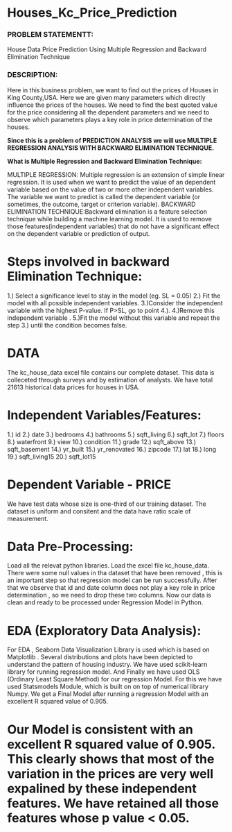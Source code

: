 # Houses_Kc_Price_Prediction
### PROBLEM STATEMENTT:
House Data Price Prediction Using Multiple Regression and Backward Elimination Technique
### DESCRIPTION:
Here in this business problem, we want to find out the prices of Houses in King County,USA. Here we are given many parameters which directly influence the prices of the houses. We need to find the best quoted value for the price considering all the dependent parameters and we need to observe which parameters plays a key role in price determination of the houses.

**Since this is a problem of PREDICTION ANALYSIS we will use MULTIPLE REGRESSION ANALYSIS WITH BACKWARD ELIMINATION TECHNIQUE.**

**What is Multiple Regression and Backward Elimination Technique:**

MULTIPLE REGRESSION: Multiple regression is an extension of simple linear regression. It is used when we want to predict the value of an dependent variable based on the value of two or more other independent variables. The variable we want to predict is called the dependent variable (or sometimes, the outcome, target or criterion variable).
BACKWARD ELIMINATION TECHNIQUE:Backward elimination is a feature selection technique while building a machine learning model. It is used to remove those features(independent variables) that do not have a significant effect on the dependent variable or prediction of output.
# Steps involved in backward Elimination Technique:
1.) Select a significance level to stay in the model (eg. SL = 0.05)
2.) Fit the model with all possible independent variables.
3.)Consider the independent variable with the highest P-value. If P>SL, go to point 4.).
4.)Remove this independent variable .
5.)Fit the model without this variable and repeat the step 3.) until the condition becomes false.

# DATA
The kc_house_data excel file contains our complete dataset. This data is colleceted through surveys and by estimation of analysts.
We have total 21613 historical data prices for houses in USA.
# Independent Variables/Features:
1.)	id
2.)	date
3.)	bedrooms
4.)	bathrooms
5.)	sqft_living
6.)	sqft_lot
7.)	floors
8.)	waterfront
9.)	view
10.) condition
11.)	grade
12.)	sqft_above
13.)	sqft_basement
14.)	yr_built
15.)	yr_renovated
16.)	zipcode
17.)	lat
18.)	long
19.)	sqft_living15
20.)	sqft_lot15
# Dependent Variable - PRICE

We have test data whose size is one-third of our training dataset.
The dataset is uniform and consitent and the data have ratio scale of measurement.

# Data Pre-Processing:
Load all the relevat python libraries.
Load the excel file kc_house_data.
There were some null values in tha dataset that have been removed , this is an important step so that regression model can be run successfully.
After that we observe that id and date column does not play a key role in price determination , so we need to drop these two columns.
Now our data is clean and ready to be processed under Regression Model in Python.

# EDA (Exploratory Data Analysis):
For EDA , Seaborn Data Visualization Library is used which is based on Matplotlib . Several distributions and plots have been depicted to understand the pattern of housing industry.
We have used scikit-learn library for running regression model.
And Finally we have used OLS (Ordinary Least Square Method) for our regression Model. For this we have used Statsmodels Module, which is built on on top of numerical library Numpy. We get a Final Model after running a regression Model with an excellent R squared value of 0.905.
# Our Model is consistent with an excellent R squared value of 0.905. This clearly shows that most of the variation in the prices are very well expalined by these independent features. We have retained all those features whose p value < 0.05.



